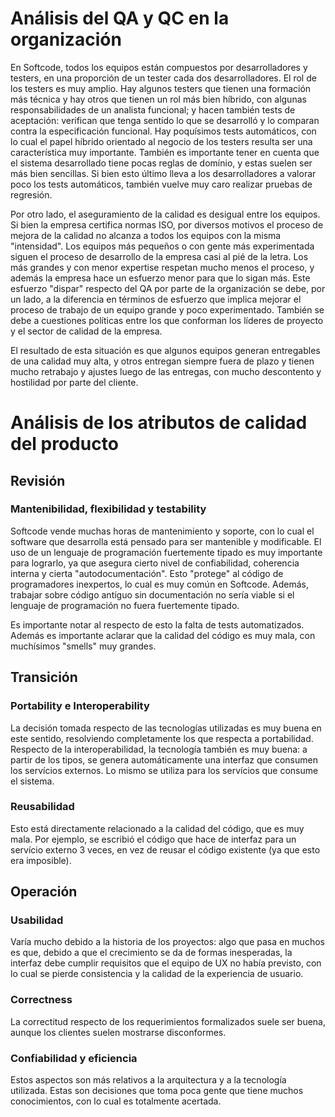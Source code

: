 # Análisis del QA y QC en la organización
En Softcode, todos los equipos están compuestos por desarrolladores y testers, en una proporción de un tester cada dos desarrolladores. El rol de los testers es muy amplio. Hay algunos testers que tienen una formación más técnica y hay otros que tienen un rol más bien híbrido, con algunas responsabilidades de un analista funcional; y hacen también tests de aceptación: verifican que tenga sentido lo que se desarrolló y lo comparan contra la especificación funcional. Hay poquísimos tests automáticos, con lo cual el papel híbrido orientado al negocio de los testers resulta ser una característica muy importante. También es importante tener en cuenta que el sistema desarrollado tiene pocas reglas de domínio, y estas suelen ser más bien sencillas. Si bien esto último lleva a los desarrolladores a valorar poco los tests automáticos, también vuelve muy caro realizar pruebas de regresión.

Por otro lado, el aseguramiento de la calidad es desigual entre los equipos. Si bien la empresa certifica normas ISO, por diversos motivos el proceso de mejora de la calidad no alcanza a todos los equipos con la misma "intensidad". Los equipos más pequeños o con gente más experimentada siguen el proceso de desarrollo de la empresa casi al pié de la letra. Los más grandes y con menor expertise respetan mucho menos el proceso, y además la empresa hace un esfuerzo menor para que lo sigan más. Este esfuerzo "dispar" respecto del QA por parte de la organización se debe, por un lado, a la diferencia en términos de esfuerzo que implica mejorar el proceso de trabajo de un equipo grande y poco experimentado. También se debe a cuestiones políticas entre los que conforman los líderes de proyecto y el sector de calidad de la empresa.

El resultado de esta situación es que algunos equipos generan entregables de una calidad muy alta, y otros entregan siempre fuera de plazo y tienen mucho retrabajo y ajustes luego de las entregas, con mucho descontento y hostilidad por parte del cliente.
# Análisis de los atributos de calidad del producto

## Revisión
### Mantenibilidad, flexibilidad y testability
Softcode vende muchas horas de mantenimiento y soporte, con lo cual el software que desarrolla está pensado para ser mantenible y modificable. El uso de un lenguaje de programación fuertemente tipado es muy importante para lograrlo, ya que asegura cierto nivel de confiabilidad, coherencia interna y cierta "autodocumentación". Esto "protege" al código de programadores inexpertos, lo cual es muy común en Softcode. Además, trabajar sobre código antíguo sin documentación no sería viable si el lenguaje de programación no fuera fuertemente tipado.

Es importante notar al respecto de esto la falta de tests automatizados. Además es importante aclarar que la calidad del código es muy mala, con muchísimos "smells" muy grandes.

## Transición
### Portability e Interoperability
La decisión tomada respecto de las tecnologías utilizadas es muy buena en este sentido, resolviendo completamente los que respecta a portabilidad. Respecto de la interoperabilidad, la tecnología también es muy buena: a partir de los tipos, se genera automáticamente una interfaz que consumen los servícios externos. Lo mismo se utiliza para los servícios que consume el sistema.
### Reusabilidad
Esto está directamente relacionado a la calidad del código, que es muy mala. Por ejemplo, se escribió el código que hace de interfaz para un servício externo 3 veces, en vez de reusar el código existente (ya que esto era imposible).

## Operación
### Usabilidad
Varía mucho debido a la historia de los proyectos: algo que pasa en muchos es que, debido a que el crecimiento se da de formas inesperadas, la interfaz debe cumplir requisitos que el equipo de UX no había previsto, con lo cual se pierde consistencia y la calidad de la experiencia de usuario.
### Correctness
La correctitud respecto de los requerimientos formalizados suele ser buena, aunque los clientes suelen mostrarse disconformes.
### Confiabilidad y eficiencia
Estos aspectos son más relativos a la arquitectura y a la tecnología utilizada. Estas son decisiones que toma poca gente que tiene muchos conocimientos, con lo cual es totalmente acertada.

